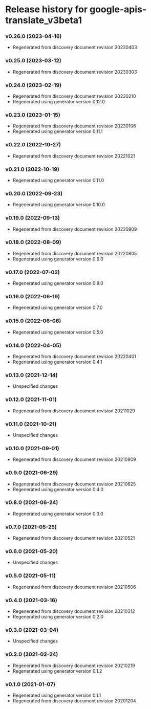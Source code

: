 # Release history for google-apis-translate_v3beta1

### v0.26.0 (2023-04-16)

* Regenerated from discovery document revision 20230403

### v0.25.0 (2023-03-12)

* Regenerated from discovery document revision 20230303

### v0.24.0 (2023-02-19)

* Regenerated from discovery document revision 20230210
* Regenerated using generator version 0.12.0

### v0.23.0 (2023-01-15)

* Regenerated from discovery document revision 20230106
* Regenerated using generator version 0.11.1

### v0.22.0 (2022-10-27)

* Regenerated from discovery document revision 20221021

### v0.21.0 (2022-10-19)

* Regenerated using generator version 0.11.0

### v0.20.0 (2022-09-23)

* Regenerated using generator version 0.10.0

### v0.19.0 (2022-09-13)

* Regenerated from discovery document revision 20220909

### v0.18.0 (2022-08-09)

* Regenerated from discovery document revision 20220805
* Regenerated using generator version 0.9.0

### v0.17.0 (2022-07-02)

* Regenerated using generator version 0.8.0

### v0.16.0 (2022-06-19)

* Regenerated using generator version 0.7.0

### v0.15.0 (2022-06-06)

* Regenerated using generator version 0.5.0

### v0.14.0 (2022-04-05)

* Regenerated from discovery document revision 20220401
* Regenerated using generator version 0.4.1

### v0.13.0 (2021-12-14)

* Unspecified changes

### v0.12.0 (2021-11-01)

* Regenerated from discovery document revision 20211029

### v0.11.0 (2021-10-21)

* Unspecified changes

### v0.10.0 (2021-09-01)

* Regenerated from discovery document revision 20210809

### v0.9.0 (2021-06-29)

* Regenerated from discovery document revision 20210625
* Regenerated using generator version 0.4.0

### v0.8.0 (2021-06-24)

* Regenerated using generator version 0.3.0

### v0.7.0 (2021-05-25)

* Regenerated from discovery document revision 20210521

### v0.6.0 (2021-05-20)

* Unspecified changes

### v0.5.0 (2021-05-11)

* Regenerated from discovery document revision 20210506

### v0.4.0 (2021-03-16)

* Regenerated from discovery document revision 20210312
* Regenerated using generator version 0.2.0

### v0.3.0 (2021-03-04)

* Unspecified changes

### v0.2.0 (2021-02-24)

* Regenerated from discovery document revision 20210219
* Regenerated using generator version 0.1.2

### v0.1.0 (2021-01-07)

* Regenerated using generator version 0.1.1
* Regenerated from discovery document revision 20201204

